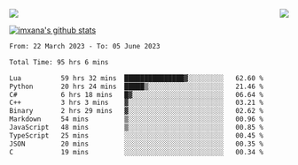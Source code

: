 <p>
  <a href="https://count.getloli.com/"><img src="https://count.getloli.com/get/@xana.readme?theme=moebooru-h"></a>
  <img src="https://weather-icon.journeyad.repl.co/@hangzhou?v=1" align="right">
</p>


<a href="https://github.com/imxana"><img align="center" src="https://github-readme-stats.vercel.app/api?username=imxana&show_icons=true&include_all_commits=true&hide_border=tru&custom_title=imxana%27s%20Github%20Stats" alt="imxana's github stats" /></a> 

<!--START_SECTION:waka-->

```txt
From: 22 March 2023 - To: 05 June 2023

Total Time: 95 hrs 6 mins

Lua          59 hrs 32 mins  ███████████████▓░░░░░░░░░   62.60 %
Python       20 hrs 24 mins  █████▒░░░░░░░░░░░░░░░░░░░   21.46 %
C#           6 hrs 18 mins   █▓░░░░░░░░░░░░░░░░░░░░░░░   06.64 %
C++          3 hrs 3 mins    ▓░░░░░░░░░░░░░░░░░░░░░░░░   03.21 %
Binary       2 hrs 29 mins   ▓░░░░░░░░░░░░░░░░░░░░░░░░   02.62 %
Markdown     54 mins         ▒░░░░░░░░░░░░░░░░░░░░░░░░   00.96 %
JavaScript   48 mins         ▒░░░░░░░░░░░░░░░░░░░░░░░░   00.85 %
TypeScript   25 mins         ░░░░░░░░░░░░░░░░░░░░░░░░░   00.45 %
JSON         20 mins         ░░░░░░░░░░░░░░░░░░░░░░░░░   00.35 %
C            19 mins         ░░░░░░░░░░░░░░░░░░░░░░░░░   00.34 %
```

<!--END_SECTION:waka-->
